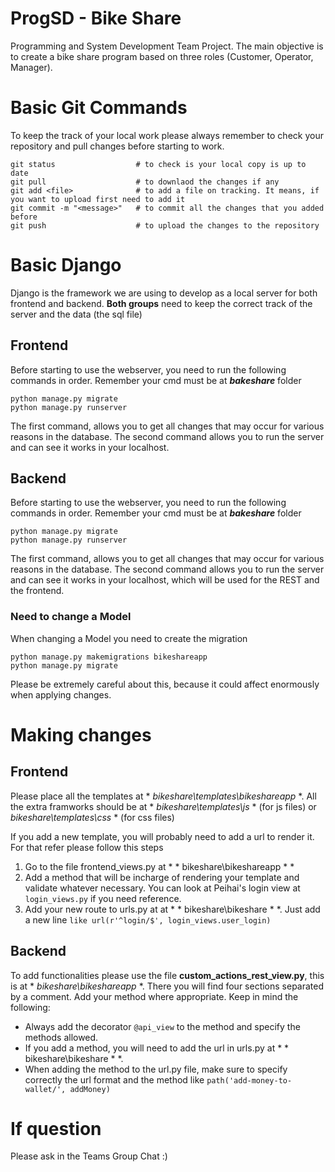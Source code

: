 # ProgSD - Bike Share 

Programming and System Development Team Project.
The main objective is to create a bike share program based on three roles (Customer, Operator, Manager). 

# Basic Git Commands
To keep the track of your local work please always remember to check your repository and pull changes before starting to work.
```
git status                  # to check is your local copy is up to date
git pull                    # to downlaod the changes if any
git add <file>              # to add a file on tracking. It means, if you want to upload first need to add it
git commit -m "<message>"   # to commit all the changes that you added before
git push                    # to upload the changes to the repository
```

# Basic Django
Django is the framework we are using to develop as a local server for both frontend and backend.
**Both groups** need to keep the correct track of the server and the data (the sql file)

## Frontend
Before starting to use the webserver, you need to run the following commands in order. Remember your cmd must be at ***bakeshare*** folder
```
python manage.py migrate
python manage.py runserver
```

The first command, allows you to get all changes that may occur for various reasons in the database.
The second command allows you to run the server and can see it works in your localhost.

## Backend
Before starting to use the webserver, you need to run the following commands in order. Remember your cmd must be at ***bakeshare*** folder
```
python manage.py migrate
python manage.py runserver
```

The first command, allows you to get all changes that may occur for various reasons in the database.
The second command allows you to run the server and can see it works in your localhost, which will be used for the REST and the frontend.

### Need to change a Model
When changing a Model you need to create the migration
```
python manage.py makemigrations bikeshareapp
python manage.py migrate
```
Please be extremely  careful about this, because it could affect enormously when applying changes. 

# Making changes

## Frontend
Please place all the templates at * *bikeshare\templates\bikeshareapp* *.
All the extra framworks should be at * *bikeshare\templates\js* * (for js files) or  *bikeshare\templates\css* * (for css files)

If you add a new template, you will probably need to add a url to render it. For that refer please follow this steps
1. Go to the file frontend_views.py at * * bikeshare\bikeshareapp * *
2. Add a method that will be incharge of rendering your template and validate whatever necessary. You can look at Peihai's login view at ```login_views.py``` if you need reference.
3. Add your new route to urls.py at at * * bikeshare\bikeshare * *. Just add a new line ```like url(r'^login/$', login_views.user_login)```

## Backend
To add functionalities please use the file **custom_actions_rest_view.py**, this is at * *bikeshare\bikeshareapp* *.
There you will find four sections separated by a comment. Add your method where appropriate.
Keep in mind the following:
- Always add the decorator ```@api_view``` to the method and specify the methods allowed. 
- If you add a method, you will need to add the url in urls.py at * * bikeshare\bikeshare * *.
- When adding the method to the url.py file, make sure to specify correctly the url format and the method like ```path('add-money-to-wallet/', addMoney)```


# If question
Please ask in the Teams Group Chat :) 
